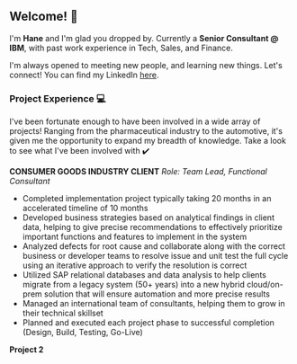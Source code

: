 ## Welcome! 👋

I'm **Hane** and I'm glad you dropped by.
Currently a **Senior Consultant @ IBM**, with past work experience in Tech, Sales, and Finance.

I'm always opened to meeting new people, and learning new things. Let's connect!
You can find my LinkedIn [here](https://www.linkedin.com/in/hanejun/).

### Project Experience 💻

I've been fortunate enough to have been involved in a wide array of projects! Ranging from the pharmaceutical industry to the automotive, it's given me the opportunity to expand my breadth of knowledge. Take a look to see what I've been involved with ✔️

**CONSUMER GOODS INDUSTRY CLIENT**
_Role: Team Lead, Functional Consultant_

- Completed implementation project typically taking 20 months in an accelerated timeline of 10 months
- Developed business strategies based on analytical findings in client data, helping to give precise recommendations to effectively prioritize important functions and features to implement in the system
- Analyzed defects for root cause and collaborate along with the correct business or developer teams to resolve issue and unit test the full cycle using an iterative approach to verify the resolution is correct
- Utilized SAP relational databases and data analysis to help clients migrate from a legacy system (50+ years) into a new hybrid cloud/on-prem solution that will ensure automation and more precise results
- Managed an international team of consultants, helping them to grow in their technical skillset
- Planned and executed each project phase to successful completion (Design, Build, Testing, Go-Live)

**Project 2**
